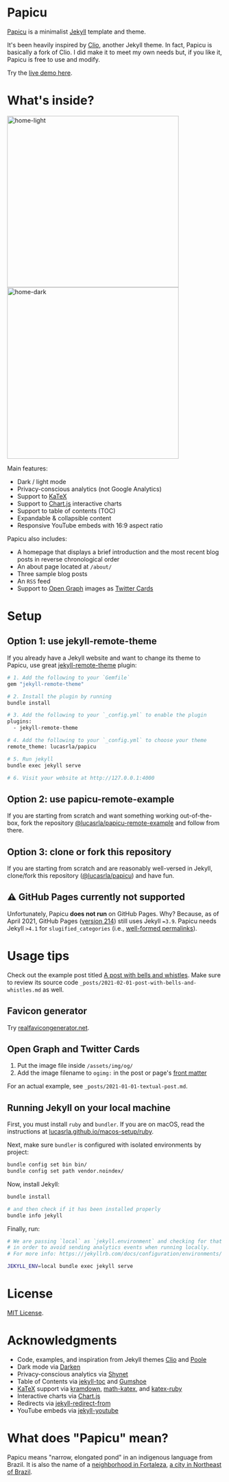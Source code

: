# Papicu

[Papicu](https://lucasamaro.com/papicu) is a minimalist [Jekyll](jekyllrb.com/) template and theme. 

It's been heavily inspired by [Clio](https://github.com/danromero/clio), another Jekyll theme. In fact, Papicu is basically a fork of Clio. I did make it to meet my own needs but, if you like it, Papicu is free to use and modify.

Try the [live demo here](https://papicu.netlify.app). 


# What's inside?

<img width="400" alt="home-light" src="https://user-images.githubusercontent.com/1920195/115069597-2bc75c00-9eca-11eb-87f2-f1c590d152e8.png" /> <img width="400" alt="home-dark" src="https://user-images.githubusercontent.com/1920195/115069542-15210500-9eca-11eb-8433-93c9dfd39de1.png" />

Main features:

- Dark / light mode
- Privacy-conscious analytics (not Google Analytics)
- Support to [KaTeX](https://katex.org)
- Support to [Chart.js](https://www.chartjs.org) interactive charts
- Support to table of contents (TOC)
- Expandable & collapsible content
- Responsive YouTube embeds with 16:9 aspect ratio

Papicu also includes:

- A homepage that displays a brief introduction and the most recent blog posts in reverse chronological order
- An about page located at `/about/`
- Three sample blog posts
- An `RSS` feed
- Support to [Open Graph](https://ogp.me/) images as [Twitter Cards](https://developer.twitter.com/en/docs/twitter-for-websites/cards/guides/getting-started)


# Setup

## Option 1: use jekyll-remote-theme

If you already have a Jekyll website and want to change its theme to Papicu, use great [jekyll-remote-theme](https://github.com/benbalter/jekyll-remote-theme/) plugin:

```sh
# 1. Add the following to your `Gemfile`
gem "jekyll-remote-theme"

# 2. Install the plugin by running
bundle install

# 3. Add the following to your `_config.yml` to enable the plugin
plugins:
  - jekyll-remote-theme

# 4. Add the following to your `_config.yml` to choose your theme
remote_theme: lucasrla/papicu

# 5. Run jekyll
bundle exec jekyll serve

# 6. Visit your website at http://127.0.0.1:4000
```

## Option 2: use papicu-remote-example

If you are starting from scratch and want something working out-of-the-box, fork the repository [@lucasrla/papicu-remote-example](https://github.com/lucasrla/papicu-remote-example) and follow from there.

## Option 3: clone or fork this repository

If you are starting from scratch and are reasonably well-versed in Jekyll, clone/fork this repository ([@lucasrla/papicu](https://github.com/lucasrla/papicu)) and have fun. 


## ⚠️ GitHub Pages currently **not** supported

Unfortunately, Papicu **does not run** on GitHub Pages. Why? Because, as of April 2021, GitHub Pages ([version 214](https://rubygems.org/gems/github-pages)) still uses Jekyll `=3.9`. Papicu needs Jekyll `>4.1` for `slugified_categories` (i.e., [well-formed permalinks](https://jekyllrb.com/docs/permalinks/#placeholders)).


# Usage tips

Check out the example post titled [A post with bells and whistles](https://papicu.netlify.app/post-with-bells-and-whistles/). Make sure to review its source code `_posts/2021-02-01-post-with-bells-and-whistles.md` as well.


## Favicon generator

Try [realfavicongenerator.net](https://realfavicongenerator.net).


## Open Graph and Twitter Cards

1. Put the image file inside `/assets/img/og/`
2. Add the image filename to `ogimg:` in the post or page's [front matter](https://jekyllrb.com/docs/front-matter/)

For an actual example, see `_posts/2021-01-01-textual-post.md`.


## Running Jekyll on your local machine

First, you must install `ruby` and `bundler`. If you are on macOS, read the instructions at [lucasrla.github.io/macos-setup/ruby](https://lucasrla.github.io/macos-setup/ruby).

Next, make sure `bundler` is configured with isolated environments by project:

```sh
bundle config set bin bin/
bundle config set path vendor.noindex/
```

Now, install Jekyll:

```sh
bundle install

# and then check if it has been installed properly
bundle info jekyll
```

Finally, run:

```sh
# We are passing `local` as `jekyll.environment` and checking for that inside `default.html` 
# in order to avoid sending analytics events when running locally.
# For more info: https://jekyllrb.com/docs/configuration/environments/

JEKYLL_ENV=local bundle exec jekyll serve
```


# License

[MIT License](https://en.wikipedia.org/wiki/MIT_License).


# Acknowledgments

- Code, examples, and inspiration from Jekyll themes [Clio](https://github.com/danromero/clio) and [Poole](https://github.com/poole/poole/)
- Dark mode via [Darken](https://github.com/ColinEspinas/darken)
- Privacy-conscious analytics via [Shynet](https://github.com/milesmcc/shynet/)
- Table of Contents via [jekyll-toc](https://github.com/allejo/jekyll-toc) and [Gumshoe](https://github.com/cferdinandi/gumshoe/)
- [KaTeX](https://katex.org) support via [kramdown](https://github.com/gettalong/kramdown), [math-katex](https://github.com/kramdown/math-katex), and [katex-ruby](https://github.com/glebm/katex-ruby/)
- Interactive charts via [Chart.js](https://www.chartjs.org)
- Redirects via [jekyll-redirect-from](https://github.com/jekyll/jekyll-redirect-from)
- YouTube embeds via [jekyll-youtube](https://github.com/pibby/jekyll-youtube)


# What does "Papicu" mean?

Papicu means "narrow, elongated pond" in an indigenous language from Brazil. It is also the name of a [neighborhood in Fortaleza](https://goo.gl/maps/qJeHn1RXG8vH7k3f9), [a city in Northeast of Brazil](https://en.wikipedia.org/wiki/Fortaleza).
